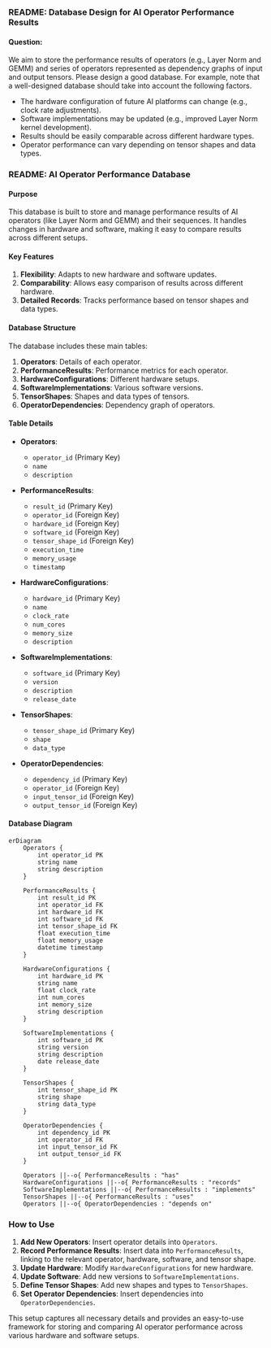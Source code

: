 ### README: Database Design for AI Operator Performance Results

#### Question:   
We aim to store the performance results of operators (e.g., Layer Norm and GEMM) and series of operators represented as dependency graphs of input and output tensors. Please design a good database. For example, note that a well-designed database should take into account the following factors.
- The hardware configuration of future AI platforms can change (e.g., clock rate adjustments).
- Software implementations may be updated (e.g., improved Layer Norm kernel development).
- Results should be easily comparable across different hardware types.
- Operator performance can vary depending on tensor shapes and data types.

  
### README: AI Operator Performance Database

#### Purpose
This database is built to store and manage performance results of AI operators (like Layer Norm and GEMM) and their sequences. It handles changes in hardware and software, making it easy to compare results across different setups.

#### Key Features
1. **Flexibility**: Adapts to new hardware and software updates.
2. **Comparability**: Allows easy comparison of results across different hardware.
3. **Detailed Records**: Tracks performance based on tensor shapes and data types.

#### Database Structure

The database includes these main tables:

1. **Operators**: Details of each operator.
2. **PerformanceResults**: Performance metrics for each operator.
3. **HardwareConfigurations**: Different hardware setups.
4. **SoftwareImplementations**: Various software versions.
5. **TensorShapes**: Shapes and data types of tensors.
6. **OperatorDependencies**: Dependency graph of operators.

#### Table Details

- **Operators**: 
  - `operator_id` (Primary Key)
  - `name`
  - `description`

- **PerformanceResults**: 
  - `result_id` (Primary Key)
  - `operator_id` (Foreign Key)
  - `hardware_id` (Foreign Key)
  - `software_id` (Foreign Key)
  - `tensor_shape_id` (Foreign Key)
  - `execution_time`
  - `memory_usage`
  - `timestamp`

- **HardwareConfigurations**: 
  - `hardware_id` (Primary Key)
  - `name`
  - `clock_rate`
  - `num_cores`
  - `memory_size`
  - `description`

- **SoftwareImplementations**: 
  - `software_id` (Primary Key)
  - `version`
  - `description`
  - `release_date`

- **TensorShapes**: 
  - `tensor_shape_id` (Primary Key)
  - `shape`
  - `data_type`

- **OperatorDependencies**: 
  - `dependency_id` (Primary Key)
  - `operator_id` (Foreign Key)
  - `input_tensor_id` (Foreign Key)
  - `output_tensor_id` (Foreign Key)

#### Database Diagram

```mermaid
erDiagram
    Operators {
        int operator_id PK
        string name
        string description
    }
    
    PerformanceResults {
        int result_id PK
        int operator_id FK
        int hardware_id FK
        int software_id FK
        int tensor_shape_id FK
        float execution_time
        float memory_usage
        datetime timestamp
    }

    HardwareConfigurations {
        int hardware_id PK
        string name
        float clock_rate
        int num_cores
        int memory_size
        string description
    }

    SoftwareImplementations {
        int software_id PK
        string version
        string description
        date release_date
    }

    TensorShapes {
        int tensor_shape_id PK
        string shape
        string data_type
    }

    OperatorDependencies {
        int dependency_id PK
        int operator_id FK
        int input_tensor_id FK
        int output_tensor_id FK
    }

    Operators ||--o{ PerformanceResults : "has"
    HardwareConfigurations ||--o{ PerformanceResults : "records"
    SoftwareImplementations ||--o{ PerformanceResults : "implements"
    TensorShapes ||--o{ PerformanceResults : "uses"
    Operators ||--o{ OperatorDependencies : "depends on"
```

### How to Use

1. **Add New Operators**: Insert operator details into `Operators`.
2. **Record Performance Results**: Insert data into `PerformanceResults`, linking to the relevant operator, hardware, software, and tensor shape.
3. **Update Hardware**: Modify `HardwareConfigurations` for new hardware.
4. **Update Software**: Add new versions to `SoftwareImplementations`.
5. **Define Tensor Shapes**: Add new shapes and types to `TensorShapes`.
6. **Set Operator Dependencies**: Insert dependencies into `OperatorDependencies`.

This setup captures all necessary details and provides an easy-to-use framework for storing and comparing AI operator performance across various hardware and software setups.
